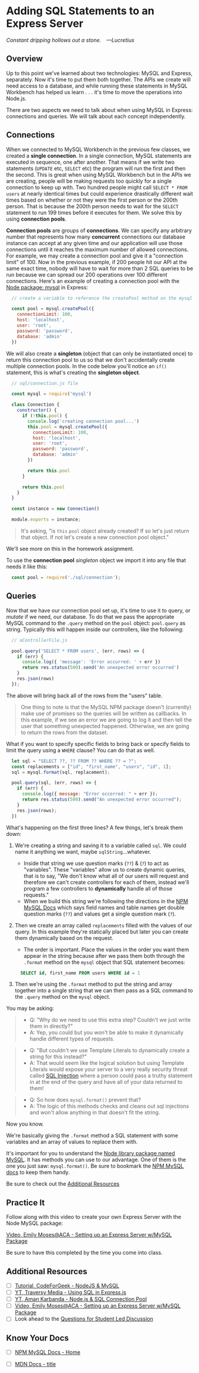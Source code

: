 # Adding SQL Statements to an Express Server

*Constant dripping hollows out a stone. —Lucretius*

## Overview

Up to this point we've learned about two technologies: MySQL and Express, separately. Now it's time to put them both together. The APIs we create will need access to a database, and while running these statements in MySQL Workbench has helped us learn . . . it's time to move the operations into Node.js.

There are two aspects we need to talk about when using MySQL in Express: connections and queries. We will talk about each concept independently.

## Connections

When we connected to MySQL Workbench in the previous few classes, we created a **single connection**. In a single connection, MySQL statements are executed in sequence, one after another. That means if we write two statements (`UPDATE` etc, `SELECT` etc) the program will run the first and then the second. This is great when using MySQL Workbench but in the APIs we are creating, people will be making requests too quickly for a single connection to keep up with. Two hundred people might call `SELECT * FROM users` at nearly identical times but could experience drastically different wait times based on whether or not they were the first person or the 200th person. That is because the 200th person needs to wait for the `SELECT` statement to run 199 times before it executes for them. We solve this by using **connection pools**.

**Connection pools** are groups of **connections**. We can specify any arbitrary number that represents how many **concurrent** connections our database instance can accept at any given time and our application will use those connections until it reaches the maximum number of allowed connections. For example, we may create a connection pool and give it a "connection limit" of 100. Now in the previous example, if 200 people hit our API at the same exact time, nobody will have to wait for more than 2 SQL queries to be run because we can spread our 200 operations over 100 different connections. Here's an example of creating a connection pool with the [Node package: mysql](https://www.npmjs.com/package/mysql) in Express:

```javascript
  // create a variable to reference the createPool method on the mysql package and give it attributes

  const pool = mysql.createPool({
    connectionLimit: 100,
    host: 'localhost',
    user: 'root',
    password: 'password',
    database: 'admin'
  })
```

We will also create a **singleton** (object that can only be instantiated once) to return this connection pool to us so that we don't accidentally create multiple connection pools. In the code below you'll notice an `if()` statement, this is what's creating the **singleton object**.

  ```javascript
    // sql/connection.js file

    const mysql = require('mysql')

    class Connection {
      constructor() {
        if (!this.pool) {
          console.log('creating connection pool...')
          this.pool = mysql.createPool({
            connectionLimit: 100,
            host: 'localhost',
            user: 'root',
            password: 'password',
            database: 'admin'
          })

          return this.pool
        }

        return this.pool
      }
    }

    const instance = new Connection()

    module.exports = instance;
  ```
  
  > It's asking, "is `this` `pool` object already created? If so let's just return that object. If not let's create a new connection pool object."  

We'll see more on this in the homework assignment.

To use the **connection pool** *singleton* object we import it into any file that needs it like this:

```javascript
  const pool = require('./sql/connection');
```

## Queries

Now that we have our connection pool set up, it's time to use it to query, or *mutate* if we need, our database. To do that we pass the appropriate MySQL command to the `.query` method on the `pool` object: `pool.query` as string. Typically this will happen inside our controllers, like the following:

```javascript
  // aControllerFile.js

  pool.query('SELECT * FROM users', (err, rows) => {
    if (err) {
      console.log({ 'message': 'Error occurred: ' + err })
      return res.status(500).send('An unexpected error occurred')
    }
    res.json(rows)
  });
```

The above will bring back all of the rows from the "users" table.

  > One thing to note is that the MySQL NPM package doesn't (currently) make use of promises so the queries will be written as callbacks. In this example, if we see an error we are going to log it and then tell the user that something unexpected happened. Otherwise, we are going to return the rows from the dataset.

What if you want to specify specific fields to bring back or specify fields to limit the query using a `WHERE` clause? You can do that as well.

<!-- used before because the parser didn't recognize the ?? in the sql string...seems to work now. -->
<!-- ![mysql-controller-safe-query](./../images/mysql-controller-safe-query.png) -->

```javascript
  let sql = "SELECT ??, ?? FROM ?? WHERE ?? = ?";
  const replacements = ["id", "first_name", "users", "id", 1];
  sql = mysql.format(sql, replacement);

  pool.query(sql, (err, rows) => {
    if (err) {
      console.log({ message: "Error occorred: " + err });
      return res.status(500).send("An unexpected error occurred");
    }
    res.json(rows);
  })
```

What's happening on the first three lines? A few things, let's break them down:

1. We're creating a string and saving it to a variable called `sql`. We could name it anything we want, maybe `sqlString`...whatever.
    * Inside that string we use question marks (`??`) & (`?`) to act as "variables". These "variables" allow us to create dynamic queries, that is to say, "We don't know what all of our users will request and therefore we can't create controllers for each of them, instead we'll program a few controllers to **dynamically** handle all of those requests."
    * When we build this string we're following the directions in the [NPM MySQL Docs](https://www.npmjs.com/package/mysql) which says field names and table names get double question marks (`??`) and values get a single question mark (`?`).
2. Then we create an array called `replacements` filled with the values of our query. In this example they're statically placed but later you can create them dynamically based on the request.
    * The order is important. Place the values in the order you want them appear in the string because after we pass them both through the `.format` method on the `mysql` object that SQL statement becomes:

    ```sql
      SELECT id, first_name FROM users WHERE id = 1
    ```

3. Then we're using the `.format` method to put the string and array together into a single string that we can then pass as a SQL command to the `.query` method on the `mysql` object.

You may be asking:

  > * Q: "Why do we need to use this extra step? Couldn't we just write them in directly?"
  > * A: Yep, you could but you won't be able to make it dynamically handle different types of requests.

  > * Q: "But couldn't we use Template Literals to dynamically create a string for this instead?"
  > * A: That would seem like the logical solution but using Template Literals would expose your server to a very really security threat called [SQL Injection](https://www.w3schools.com/sql/sql_injection.asp) where a person could pass a truthy statement in at the end of the query and have all of your data returned to them!

  > * Q: So how does `mysql.format()` prevent that?
  > * A: The logic of this methods checks and cleans out sql injections and won't allow anything in that doesn't fit the string.

Now you know.

We're basically giving the `.format` method a SQL statement with some variables and an array of values to replace them with.

It's important for you to understand the [Node library package named MySQL](https://www.npmjs.com/package/mysql). It has methods you can use to our advantage. One of them is the one you just saw: `mysql.format()`. Be sure to bookmark the [NPM MySQL docs](https://www.npmjs.com/package/mysql) to keep them handy.

Be sure to check out the [Additional Resources](#additional-resources)

## Practice It

Follow along with this video to create your own Express Server with the Node MySQL package:

[Video, Emily Moses@ACA - Setting up an Express Server w/MySQL Package](https://drive.google.com/file/d/1GFDcn1FTLvkiRAkByNGZYsdPUv7xqC3g/view)

Be sure to have this completed by the time you come into class.

## Additional Resources

- [ ] [Tutorial, CodeForGeek - NodeJS & MySQL](https://codeforgeek.com/nodejs-mysql-tutorial/)
- [ ] [YT, Traversy Media - Using SQL in Express.js](https://youtu.be/EN6Dx22cPRI)
- [ ] [YT, Aman Karbanda - Node.js & SQL Connection Pool](https://youtu.be/_IyN5HNV7QE)
- [ ] [Video, Emily Moses@ACA - Setting up an Express Server w/MySQL Package](https://drive.google.com/file/d/1GFDcn1FTLvkiRAkByNGZYsdPUv7xqC3g/view)
- [ ] Look ahead to the [Questions for Student Led Discussion](./../additionalResources/questionsForDiscussion/qfd-class-8.md)

## Know Your Docs

- [ ] [NPM MySQL Docs - Home](https://www.npmjs.com/package/mysql)
- [ ] [MDN Docs - title]()


<!-- ! END OF VIDEO 101.1.3.1 - TITLE-->
<!-- ? Video Numbering and Title system: CourseNumber.ModuleNumber.LessonNumber.VideoNumber -->
<!-- * (VIDEO 101.2.4.3 - "CSS Selectors") === 101 Course, Module 2, Lesson 4, Video 3 - "CSS Selectors" -->

<!-- 

cp workspace/resources/templateFile.md docs/module- 

```javascript

```

| Method      | Description                          |
| ----------- | ------------------------------------ |
| `GET`       | Fetch resource                       |
| `PUT`       | Update resource |
| `DELETE`    | Delete resource |


    `line numbers`
:do you like 'em?


++slash++
https://facelessuser.github.io/pymdown-extensions/extensions/keys/

=== "Javascript"

    ```javascript
    ```

=== "Python"

  ```python
  ```

=== "Example"
    ```console
      .
    ```

=== "Instructions"
    ```markdown
      .
    ```

=== "Result"
    ![PIC](./../images/pic.png)
-->